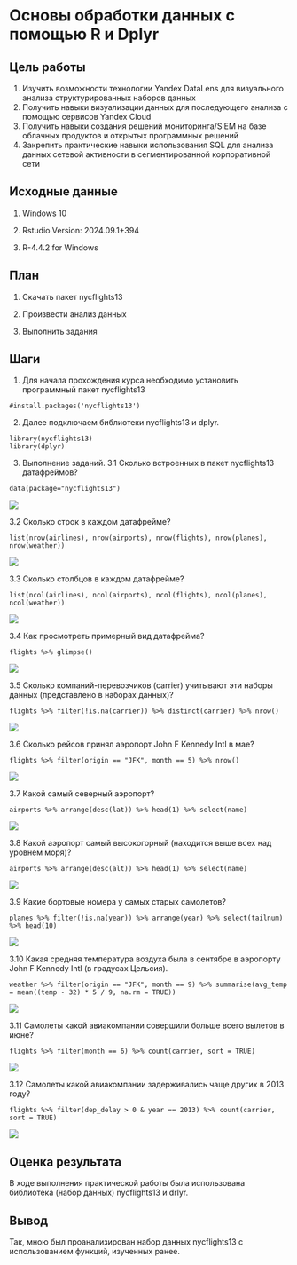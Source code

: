 # Основы обработки данных с помощью R и Dplyr 
 
## Цель работы 
 
1. Изучить возможности технологии Yandex DataLens для визуального анализа структурированных наборов данных
2. Получить навыки визуализации данных для последующего анализа с помощью сервисов Yandex Cloud
3. Получить навыки создания решений мониторинга/SIEM на базе облачных продуктов и открытых программных решений
4. Закрепить практические навыки использования SQL для анализа данных сетевой активности в сегментированной корпоративной сети
  
## Исходные данные 
 
1.  Windows 10

2.  Rstudio Version: 2024.09.1+394
    
3.  R-4.4.2 for Windows

## План

1.  Скачать пакет nycflights13

2.  Произвести анализ данных

3.  Выполнить задания
 
## Шаги

1.  Для начала прохождения курса необходимо установить программный пакет nycflights13

```{r}
#install.packages('nycflights13')
```

2. Далее подключаем библиотеки nycflights13 и dplyr.

```{r}
library(nycflights13)
library(dplyr)
```

3. Выполнение заданий.
3.1 Сколько встроенных в пакет nycflights13 датафреймов?
```{r}
data(package="nycflights13")
```
![](img/1.png)

3.2 Сколько строк в каждом датафрейме?
```{r}
list(nrow(airlines), nrow(airports), nrow(flights), nrow(planes), nrow(weather))
```
![](img/2.png)

3.3 Сколько столбцов в каждом датафрейме?
```{r}
list(ncol(airlines), ncol(airports), ncol(flights), ncol(planes), ncol(weather))
```
![](img/3.png)

3.4 Как просмотреть примерный вид датафрейма?
```{r}
flights %>% glimpse()
```
![](img/4.png)

3.5 Сколько компаний-перевозчиков (carrier) учитывают эти наборы данных (представлено в наборах данных)?
```{r}
flights %>% filter(!is.na(carrier)) %>% distinct(carrier) %>% nrow()
```
![](img/5.png)

3.6 Сколько рейсов принял аэропорт John F Kennedy Intl в мае?
```{r}
flights %>% filter(origin == "JFK", month == 5) %>% nrow()
```
![](img/6.png)

3.7 Какой самый северный аэропорт?
```{r}
airports %>% arrange(desc(lat)) %>% head(1) %>% select(name)
```
![](img/7.png)

3.8 Какой аэропорт самый высокогорный (находится выше всех над уровнем моря)?
```{r}
airports %>% arrange(desc(alt)) %>% head(1) %>% select(name)
```
![](img/8.png)

3.9 Какие бортовые номера у самых старых самолетов?
```{r}
planes %>% filter(!is.na(year)) %>% arrange(year) %>% select(tailnum) %>% head(10)
```
![](img/9.png)

3.10 Какая средняя температура воздуха была в сентябре в аэропорту John F Kennedy Intl (в градусах Цельсия).
```{r}
weather %>% filter(origin == "JFK", month == 9) %>% summarise(avg_temp = mean((temp - 32) * 5 / 9, na.rm = TRUE))
```
![](img/10.png)

3.11 Самолеты какой авиакомпании совершили больше всего вылетов в июне?
```{r}
flights %>% filter(month == 6) %>% count(carrier, sort = TRUE)
```
![](img/11.png)

3.12 Самолеты какой авиакомпании задерживались чаще других в 2013 году?
```{r}
flights %>% filter(dep_delay > 0 & year == 2013) %>% count(carrier, sort = TRUE)
```
![](img/12.png)


## Оценка результата
  
В ходе выполнения практической работы была использована библиотека (набор данных) nycflights13 и drlyr.

## Вывод 

Так, мною был проанализирован набор данных nycflights13  с использованием функций, изученных ранее.
```{r}

```
